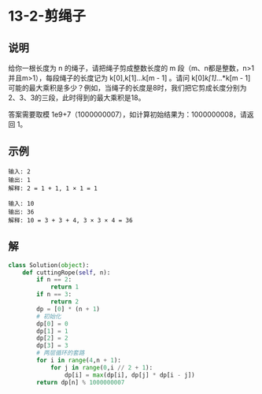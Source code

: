 # 13-2-剪绳子

## 说明

给你一根长度为 n 的绳子，请把绳子剪成整数长度的 m 段（m、n都是整数，n>1并且m>1），每段绳子的长度记为 k[0],k[1]...k[m - 1] 。请问 k[0]*k[1]*...*k[m - 1] 可能的最大乘积是多少？例如，当绳子的长度是8时，我们把它剪成长度分别为2、3、3的三段，此时得到的最大乘积是18。

答案需要取模 1e9+7（1000000007），如计算初始结果为：1000000008，请返回 1。

## 示例

```
输入: 2
输出: 1
解释: 2 = 1 + 1, 1 × 1 = 1

输入: 10
输出: 36
解释: 10 = 3 + 3 + 4, 3 × 3 × 4 = 36
```

## 解

```python
class Solution(object):
    def cuttingRope(self, n):
    	if n == 2:
    		return 1
    	if n == 3:
    		return 2
    	dp = [0] * (n + 1)
    	# 初始化
    	dp[0] = 0
    	dp[1] = 1
    	dp[2] = 2
    	dp[3] = 3
    	# 两层循环的套路
    	for i in range(4,n + 1):
    		for j in range(0,i // 2 + 1):
    			dp[i] = max(dp[i], dp[j] * dp[i - j])
    	return dp[n] % 1000000007
```